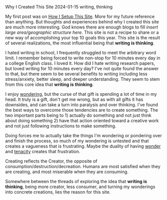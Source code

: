 <post-metadata>
  <post-title>Why I Created This Site</post-title>
  <post-date>2024-01-15</post-date>
  <post-tags>writing, thinking</post-tags>
</post-metadata>

My first post was on [How I Setup This Site](/jekyll/2024/01/13/setting-up-this-site.html). More for my future reference than anything. But thoughts and experiences behind why I created this site are much more interesting. God knows there are enough blogs to fill _insert large area/geographic structure here_. This site is not a recipe to share or a new way of accomplishing your top 10 goals this year. This site is the result of several realizations, the most influential being that **writing is thinking**. 

I hated writing in school, I frequently struggled to meet the arbitrary word limit. I remember being forced to write non-stop for 10 minutes every day in a college English class. I loved it. How did I hate writing research papers, but loved writing for 10 minutes every day? I've not quite found the answer to that, but there seem to be several benefits to writing including less stress/anxiety, better sleep, and deeper understanding. They seem to stem from this core idea that **writing is thinking**.

I enjoy [wondering][working-genius], but the curse of that gift is spending a lot of time in my head. It truly is a gift, don't get me wrong, but as with all gifts it has downsides, and can take a turn into paralysis and over thinking. I've found the best ways to overcome those tendencies are to create something. The two important parts being to 1) actually do something and not just think about doing something 2) have that action oriented toward a creative work and not just following instructions to make something.

Doing forces me to actually take the things I'm wondering or pondering over and finish the process, so much of my wondering is untested and that creates a vagueness that is frustrating. Maybe the duality of having [wonder][working-genius] and [tenacity][working-genius] creates that frustration.

Creating reflects the Creator, the opposite of consumption/destruction/decreation. Humans are most satisfied when they are creating, and most miserable when they are consuming.

Somewhere between the threads of exploring the idea that **writing is thinking**, being more creator, less consumer, and turning my wonderings into concrete creations, lies the reason for this site.

[working-genius]: https://www.workinggenius.com/about
